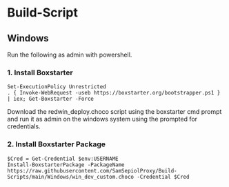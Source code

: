 # Build-Script

## Windows

Run the following as admin with powershell.
### 1. Install Boxstarter
```
Set-ExecutionPolicy Unrestricted
. { Invoke-WebRequest -useb https://boxstarter.org/bootstrapper.ps1 } | iex; Get-Boxstarter -Force
```
Download the redwin_deploy.choco script using the boxstarter cmd prompt and run it as admin on the windows system using the prompted for credentials.
### 2. Install Boxstarter Package
```
$Cred = Get-Credential $env:USERNAME
Install-BoxstarterPackage -PackageName https://raw.githubusercontent.com/SamSepiolProxy/Build-Scripts/main/Windows/win_dev_custom.choco -Credential $Cred 
```
